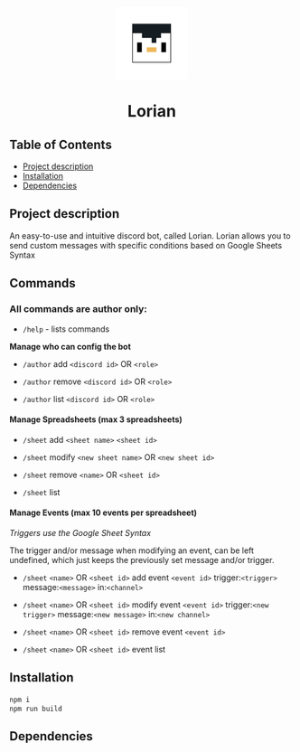<p align="center">
<img width="128px" src="src/assets/lorian.svg" alt="Lorian logo. a handsome and helpful penguin" width=32 style="vertical-align:middle">
<h1 align="center">Lorian</h1>
</p>

## Table of Contents
- [Project description](#project-description)
- [Installation](#installation)
- [Dependencies](#dependencies)


## Project description
An easy-to-use and intuitive discord bot, called Lorian. Lorian allows you to send custom messages with specific conditions based on Google Sheets Syntax

## Commands
### All commands are author only:

- ``/help`` - lists commands

**Manage who can config the bot**

- ``/author`` add ``<discord id>`` OR ``<role>``

- ``/author`` remove ``<discord id>`` OR ``<role>``

- ``/author`` list ``<discord id>`` OR ``<role>``

#### Manage Spreadsheets (max 3 spreadsheets)
- ``/sheet`` add ``<sheet name>`` ``<sheet id>``

- ``/sheet`` modify ``<new sheet name>`` OR ``<new sheet id>``

- ``/sheet`` remove ``<name>`` OR ``<sheet id>``

- ``/sheet`` list

#### Manage Events (max 10 events per spreadsheet)

*Triggers use the Google Sheet Syntax*

The trigger and/or message when modifying an event, can be left undefined, which just keeps the previously set message and/or trigger.

- ``/sheet`` ``<name>`` OR ``<sheet id>`` add event ``<event id>`` trigger:``<trigger>`` message:``<message>`` in:``<channel>``

- ``/sheet`` ``<name>`` OR ``<sheet id>`` modify event ``<event id>`` trigger:``<new trigger>`` message:``<new message>`` in:``<new channel>``

- ``/sheet`` ``<name>`` OR ``<sheet id>`` remove event ``<event id>``

- ``/sheet`` ``<name>`` OR ``<sheet id>`` event list

## Installation
```
npm i
npm run build
```

## Dependencies
```json

```


